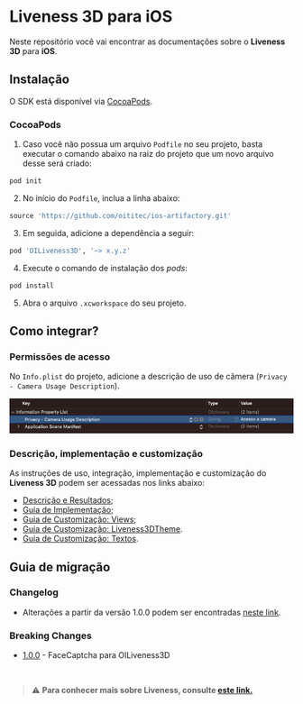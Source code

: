 #  Liveness 3D para iOS

Neste repositório você vai encontrar as documentações sobre o **Liveness 3D** para **iOS**.

##  Instalação

O SDK está disponível via [CocoaPods](https://cocoapods.org/about).

###  CocoaPods
1. Caso você não possua um arquivo `Podfile` no seu projeto, basta executar o comando abaixo na raiz do projeto que um novo arquivo desse será criado:

```rb
pod init
```

2. No início do `Podfile`, inclua a linha abaixo:

```rb
source 'https://github.com/oititec/ios-artifactory.git'
```

3. Em seguida, adicione a dependência a seguir:

```rb
pod 'OILiveness3D', '~> x.y.z'
```

4. Execute o comando de instalação dos *pods*:

```rb
pod install
```

5. Abra o arquivo `.xcworkspace` do seu projeto.

##  Como integrar?

###  Permissões de acesso

No `Info.plist` do projeto, adicione a descrição de uso de câmera (`Privacy - Camera Usage Description`).

![Instalação 4](Documentation/Images/info_plist_camera_permission.jpg)

###  Descrição, implementação e customização

As instruções de uso, integração, implementação e customização do **Liveness 3D** podem ser acessadas nos links abaixo: 

  - [Descrição e Resultados](Documentation/About/Description.md);
  - [Guia de Implementação](Documentation/About/Usage.md);
  - [Guia de Customização: Views](Documentation/Customization/CustomViews.md);
  - [Guia de Customização: Liveness3DTheme](Documentation/Customization/Liveness3DTheme.md).
  - [Guia de Customização: Textos](Documentation/Customization/CustomTexts.md).

##  Guia de migração

### Changelog
- Alterações a partir da versão 1.0.0 podem ser encontradas [neste link](Documentation/MigrationGuide/Changelog/1.0.0.md).

### Breaking Changes
- [1.0.0](Documentation/MigrationGuide/BreakingChanges/1.0.0.md) - FaceCaptcha para OILiveness3D

<br/>

>⚠️ **Para conhecer mais sobre Liveness, consulte [este link.](https://certifaceid.readme.io/docs/liveness-detection-vs-atualizada)**
